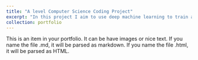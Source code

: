 ```yaml
---
title: "A level Computer Science Coding Project"
excerpt: "In this project I aim to use deep machine learning to train a model to predict stock values while including other details such as a user interface, databases, and creating a history of activity. <br/><img src='/images/500x300.png'>"
collection: portfolio
---
```


This is an item in your portfolio. It can be have images or nice text. If you name the file .md, it will be parsed as markdown. If you name the file .html, it will be parsed as HTML. 
